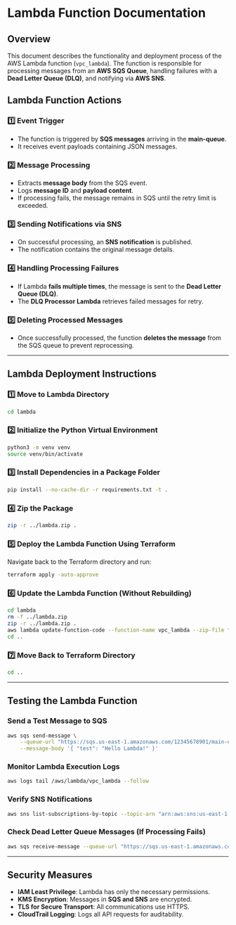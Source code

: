 # **Lambda Function Documentation**

## **Overview**
This document describes the functionality and deployment process of the AWS Lambda function (`vpc_lambda`). The function is responsible for processing messages from an **AWS SQS Queue**, handling failures with a **Dead Letter Queue (DLQ)**, and notifying via **AWS SNS**.

## **Lambda Function Actions**

### **1️⃣ Event Trigger**
- The function is triggered by **SQS messages** arriving in the **main-queue**.
- It receives event payloads containing JSON messages.

### **2️⃣ Message Processing**
- Extracts **message body** from the SQS event.
- Logs **message ID** and **payload content**.
- If processing fails, the message remains in SQS until the retry limit is exceeded.

### **3️⃣ Sending Notifications via SNS**
- On successful processing, an **SNS notification** is published.
- The notification contains the original message details.

### **4️⃣ Handling Processing Failures**
- If Lambda **fails multiple times**, the message is sent to the **Dead Letter Queue (DLQ)**.
- The **DLQ Processor Lambda** retrieves failed messages for retry.

### **5️⃣ Deleting Processed Messages**
- Once successfully processed, the function **deletes the message** from the SQS queue to prevent reprocessing.

---
## **Lambda Deployment Instructions**

### **1️⃣ Move to Lambda Directory**
```sh
cd lambda
```

### **2️⃣ Initialize the Python Virtual Environment**
```sh
python3 -m venv venv
source venv/bin/activate
```

### **3️⃣ Install Dependencies in a Package Folder**
```sh
pip install --no-cache-dir -r requirements.txt -t .
```

### **4️⃣ Zip the Package**
```sh
zip -r ../lambda.zip .
```

### **5️⃣ Deploy the Lambda Function Using Terraform**
Navigate back to the Terraform directory and run:
```sh
terraform apply -auto-approve
```

### **6️⃣ Update the Lambda Function (Without Rebuilding)**
```sh
cd lambda
rm -f ../lambda.zip
zip -r ../lambda.zip .
aws lambda update-function-code --function-name vpc_lambda --zip-file fileb://../lambda.zip
cd ..
```

### **7️⃣ Move Back to Terraform Directory**
```sh
cd ..
```

---
## **Testing the Lambda Function**

### **Send a Test Message to SQS**
```sh
aws sqs send-message \
    --queue-url "https://sqs.us-east-1.amazonaws.com/12345678901/main-queue" \
    --message-body '{ "test": "Hello Lambda!" }'
```

### **Monitor Lambda Execution Logs**
```sh
aws logs tail /aws/lambda/vpc_lambda --follow
```

### **Verify SNS Notifications**
```sh
aws sns list-subscriptions-by-topic --topic-arn "arn:aws:sns:us-east-1:12345678901:alerts-topic"
```

### **Check Dead Letter Queue Messages (If Processing Fails)**
```sh
aws sqs receive-message --queue-url "https://sqs.us-east-1.amazonaws.com/12345678901/dlq"
```

---
## **Security Measures**
- **IAM Least Privilege**: Lambda has only the necessary permissions.
- **KMS Encryption**: Messages in **SQS and SNS** are encrypted.
- **TLS for Secure Transport**: All communications use HTTPS.
- **CloudTrail Logging**: Logs all API requests for auditability.

